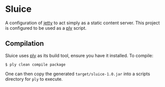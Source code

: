 Sluice
======

A configuration of [jetty](http://jetty.codehaus.org/jetty/) to act simply as a static content server.  This project is configured to be used as a [ply](https://github.com/blangel/ply) script.


Compilation 
-----------

Sluice uses [ply](http://github.com/blangel/ply) as its build tool, ensure you have it installed.  To compile:

    $ ply clean compile package

One can then copy the generated `target/sluice-1.0.jar` into a scripts directory for `ply` to execute.


